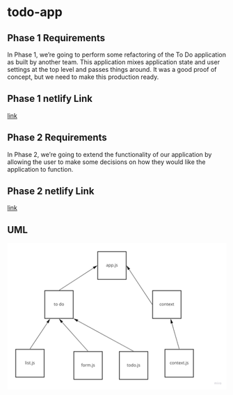 # todo-app

## Phase 1 Requirements
In Phase 1, we’re going to perform some refactoring of the To Do application as built by another team. This application mixes application state and user settings at the top level and passes things around. It was a good proof of concept, but we need to make this production ready.

## Phase 1 netlify Link
[link](https://ornate-bavarois-3f5267.netlify.app/)

## Phase 2 Requirements
In Phase 2, we’re going to extend the functionality of our application by allowing the user to make some decisions on how they would like the application to function. 

## Phase 2 netlify Link
[link](https://62852867e3de6a0de322c630--soft-banoffee-afca4b.netlify.app/)

## UML
![uml](./img/UML31.jpg)

